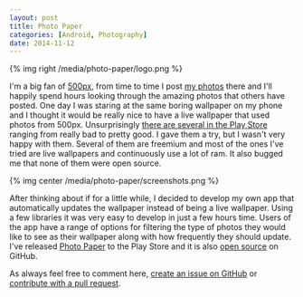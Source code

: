 ```yaml
---
layout: post
title: Photo Paper
categories: [Android, Photography]
date: 2014-11-12
---
```

{% img right /media/photo-paper/logo.png %}

I'm a big fan of [500px](http://500px.com/), from time to time I post [my photos](https://500px.com/LukeKorth) there and
I'll happily spend hours looking through the amazing photos that others have posted. One day I was staring at the same
boring wallpaper on my phone and I thought it would be really nice to have a live wallpaper that used photos from 500px.
Unsurprisingly [there are several in the Play Store](https://play.google.com/store/search?q=500px+wallpaper&c=apps)
ranging from really bad to pretty good. I gave them a try, but I wasn't very happy with them. Several of them
are freemium and most of the ones I've tried are live wallpapers and continuously use a lot of ram.
It also bugged me that none of them were open source.

{% img center /media/photo-paper/screenshots.png %}

After thinking about if for a little while, I decided to develop my own app that automatically updates the
wallpaper instead of being a live wallpaper. Using a few libraries it was very easy to develop in just a
few hours time. Users of the app have a range of options for filtering the type of photos they would like
to see as their wallpaper along with how frequently they should update. I've released
[Photo Paper](https://play.google.com/store/apps/details?id=com.lukekorth.android_500px) to the Play Store
and it is also [open source](https://github.com/lkorth/photo-paper) on GitHub.

As always feel free to comment here, [create an issue on GitHub](https://github.com/lkorth/photo-paper/issues)
or [contribute with a pull request](https://github.com/lkorth/photo-paper/pulls).
